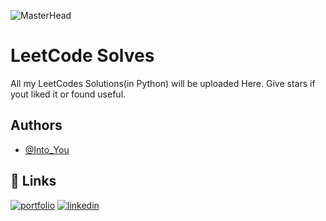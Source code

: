 
![MasterHead](https://github.com/Into-Y0u/Leetcode-Baby/blob/0c0b8209b447e10d86bde586335b0c326a11ece6/wallpaperflare-cropped.jpg)


# LeetCode Solves

All my LeetCodes Solutions(in Python) will be uploaded Here.
Give stars if yout liked it or found useful.


## Authors

- [@Into_You](https://leetcode.com/Into_You/)


## 🔗 Links
[![portfolio](https://img.shields.io/badge/my_portfolio-000?style=for-the-badge&logo=ko-fi&logoColor=white)](https://into-y0u.github.io/Portfolio1/)
[![linkedin](https://img.shields.io/badge/linkedin-0A66C2?style=for-the-badge&logo=linkedin&logoColor=white)](https://www.linkedin.com/in/arghyadev-sarkar/)


